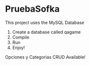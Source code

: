 # PruebaSofka

This project uses the MySQL Database

1. Create a database called qagame
2. Compile
3. Run
4. Enjoy!

Opciones y Categorias CRUD Available!
